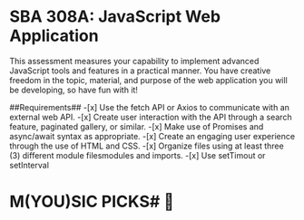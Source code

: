 
# SBA 308A: JavaScript Web Application  <br>

<p> This assessment measures your capability to implement advanced JavaScript tools and features in a practical manner. You have creative freedom in the topic, material, and purpose of the web application you will be developing, so have fun with it! </p>
                    ##Requirements## 
-[x] Use the fetch API or Axios to communicate with an external web API.
-[x] Create user interaction with the API through a search feature, paginated gallery, or similar. 
-[x] Make use of Promises and async/await syntax as appropriate.
-[x] Create an engaging user experience through the use of HTML and CSS.
-[x] Organize files using at least three (3) different module filesmodules and imports.
-[x] Use setTimout or setInterval

# M(YOU)SIC PICKS# 💎


